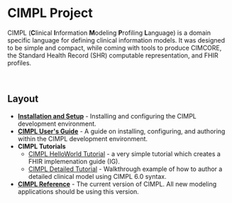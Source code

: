 # CIMPL Project

CIMPL (**C**linical **I**nformation **M**odeling **P**rofiling **L**anguage) is a domain specific language for defining clinical information models. It was designed to be simple and compact, while coming with tools to produce CIMCORE, the Standard Health Record (SHR) computable representation, and FHIR profiles.

<br />

## Layout

* [**Installation and Setup**](cimplInstall.md) - Installing and configuring the CIMPL development environment.
* [**CIMPL User's Guide**](cimpl6UserGuide.md) - A guide on installing, configuring, and authoring within the CIMPL development environment.
* **CIMPL Tutorials**
    - [CIMPL HelloWorld Tutorial](cimpl6Tutorial_helloWorld.md) - a very simple tutorial which creates a FHIR implemenation guide (IG).
    - [CIMPL Detailed Tutorial](cimpl6Tutorial_detail.md) - Walkthrough example of how to author a detailed clinical model using CIMPL 6.0 syntax.
* [**CIMPL Reference**](cimpl6Reference.md) - The current version of CIMPL. All new modeling applications should be using this version.